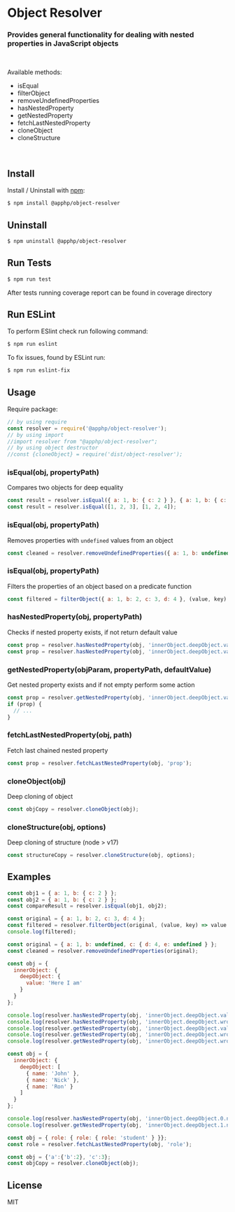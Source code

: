 
# Object Resolver 
### Provides general functionality for dealing with nested properties in JavaScript objects
&nbsp;

Available methods:
- isEqual
- filterObject
- removeUndefinedProperties
- hasNestedProperty
- getNestedProperty
- fetchLastNestedProperty
- cloneObject
- cloneStructure

&nbsp;

## Install

Install / Uninstall with [npm](https://www.npmjs.com/):

```sh
$ npm install @apphp/object-resolver
```

## Uninstall

```sh
$ npm uninstall @apphp/object-resolver
```

## Run Tests
```sh
$ npm run test
```
After tests running coverage report can be found in coverage directory


## Run ESLint
To perform ESlint check run following command: 
```sh
$ npm run eslint
```
To fix issues, found by ESLint run:
```sh
$ npm run eslint-fix
```

## Usage

Require package:
```js
// by using require
const resolver = require('@apphp/object-resolver');
// by using import 
//import resolver from "@apphp/object-resolver";
// by using object destructor
//const {cloneObject} = require('dist/object-resolver');
```

### isEqual(obj, propertyPath)
Compares two objects for deep equality
```js
const result = resolver.isEqual({ a: 1, b: { c: 2 } }, { a: 1, b: { c: 2 } });
const result = resolver.isEqual([1, 2, 3], [1, 2, 4]);
```

### isEqual(obj, propertyPath)
Removes properties with `undefined` values from an object
```js
const cleaned = resolver.removeUndefinedProperties({ a: 1, b: undefined, c: { d: 4, e: undefined } });
```

### isEqual(obj, propertyPath)
Filters the properties of an object based on a predicate function
```js
const filtered = filterObject({ a: 1, b: 2, c: 3, d: 4 }, (value, key) => value % 2 === 0);
```

### hasNestedProperty(obj, propertyPath)
Checks if nested property exists, if not return default value
```js
const prop = resolver.hasNestedProperty(obj, 'innerObject.deepObject.value');
const prop = resolver.hasNestedProperty(obj, 'innerObject.deepObject.value', 'defaultValue');
```

### getNestedProperty(objParam, propertyPath, defaultValue)
Get nested property exists and if not empty perform some action
```js
const prop = resolver.getNestedProperty(obj, 'innerObject.deepObject.value')
if (prop) {
  // ...
}
```

### fetchLastNestedProperty(obj, path)
Fetch last chained nested property
```js
const prop = resolver.fetchLastNestedProperty(obj, 'prop');
```

### cloneObject(obj)
Deep cloning of object
```js
const objCopy = resolver.cloneObject(obj);
```

### cloneStructure(obj, options)
Deep cloning of structure (node > v17)
```js
const structureCopy = resolver.cloneStructure(obj, options);
```

## Examples

```js
const obj1 = { a: 1, b: { c: 2 } };
const obj2 = { a: 1, b: { c: 2 } };
const compareResult = resolver.isEqual(obj1, obj2);
```

```js
const original = { a: 1, b: 2, c: 3, d: 4 };
const filtered = resolver.filterObject(original, (value, key) => value % 2 === 0);
console.log(filtered); 
```

```js
const original = { a: 1, b: undefined, c: { d: 4, e: undefined } };
const cleaned = resolver.removeUndefinedProperties(original);
```

```js
const obj = {
  innerObject: {
    deepObject: {
      value: 'Here I am'
    }
  }
};

console.log(resolver.hasNestedProperty(obj, 'innerObject.deepObject.value'));                         // true
console.log(resolver.hasNestedProperty(obj, 'innerObject.deepObject.wrongValue'));                    // false
console.log(resolver.getNestedProperty(obj, 'innerObject.deepObject.value'));                         // 'Here I am'
console.log(resolver.getNestedProperty(obj, 'innerObject.deepObject.wrongValue'));                    // undefined
console.log(resolver.getNestedProperty(obj, 'innerObject.deepObject.wrongValue.oneMore', 'Oh-h-h'));  // 'Oh-h-h'
```

```js
const obj = {
  innerObject: {
    deepObject: [
      { name: 'John' },
      { name: 'Nick' },
      { name: 'Ron' }
    ]
  }
};

console.log(resolver.hasNestedProperty(obj, 'innerObject.deepObject.0.name'));              // true
console.log(resolver.getNestedProperty(obj, 'innerObject.deepObject.1.name'));              // 'Nick'
```

```js
const obj = { role: { role: { role: 'student' } }};
const role = resolver.fetchLastNestedProperty(obj, 'role');
```

```js
const obj = {'a':{'b':2}, 'c':3};
const objCopy = resolver.cloneObject(obj);
```

## License
MIT
